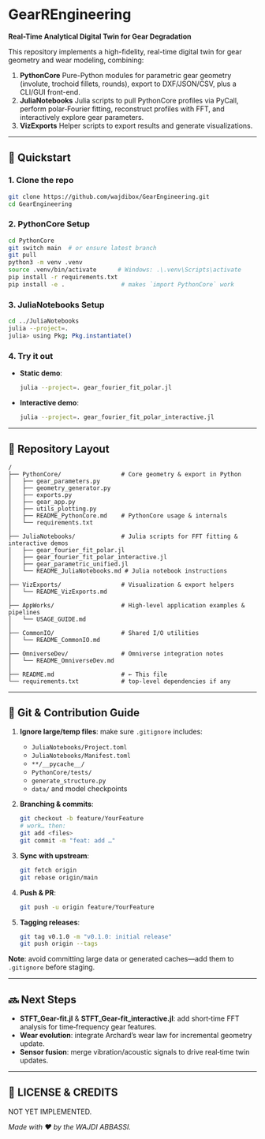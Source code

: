 # GearREngineering

**Real-Time Analytical Digital Twin for Gear Degradation**

This repository implements a high-fidelity, real-time digital twin for gear geometry and wear modeling, combining:

1. **PythonCore**
   Pure-Python modules for parametric gear geometry (involute, trochoid fillets, rounds), export to DXF/JSON/CSV, plus a CLI/GUI front-end.
2. **JuliaNotebooks**
   Julia scripts to pull PythonCore profiles via PyCall, perform polar‑Fourier fitting, reconstruct profiles with FFT, and interactively explore gear parameters.
3. **VizExports**
   Helper scripts to export results and generate visualizations.

---

## 🚀 Quickstart

### 1. Clone the repo

```bash
git clone https://github.com/wajdibox/GearEngineering.git
cd GearEngineering
```

### 2. PythonCore Setup

```bash
cd PythonCore
git switch main  # or ensure latest branch
git pull
python3 -m venv .venv
source .venv/bin/activate      # Windows: .\.venv\Scripts\activate
pip install -r requirements.txt
pip install -e .                # makes `import PythonCore` work
```

### 3. JuliaNotebooks Setup

```bash
cd ../JuliaNotebooks
julia --project=.
julia> using Pkg; Pkg.instantiate()
```

### 4. Try it out

* **Static demo**:

  ```bash
  julia --project=. gear_fourier_fit_polar.jl
  ```
* **Interactive demo**:

  ```bash
  julia --project=. gear_fourier_fit_polar_interactive.jl
  ```

---

## 📂 Repository Layout

```
/
├── PythonCore/                 # Core geometry & export in Python
│   ├── gear_parameters.py
│   ├── geometry_generator.py
│   ├── exports.py
│   ├── gear_app.py
│   ├── utils_plotting.py
│   ├── README_PythonCore.md    # PythonCore usage & internals
│   └── requirements.txt
│
├── JuliaNotebooks/             # Julia scripts for FFT fitting & interactive demos
│   ├── gear_fourier_fit_polar.jl
│   ├── gear_fourier_fit_polar_interactive.jl
│   ├── gear_parametric_unified.jl
│   └── README_JuliaNotebooks.md # Julia notebook instructions
│
├── VizExports/                 # Visualization & export helpers
│   └── README_VizExports.md
│
├── AppWorks/                   # High‑level application examples & pipelines
│   └── USAGE_GUIDE.md
│
├── CommonIO/                   # Shared I/O utilities
│   └── README_CommonIO.md
│
├── OmniverseDev/               # Omniverse integration notes
│   └── README_OmniverseDev.md
│
├── README.md                   # ← This file
└── requirements.txt            # top‑level dependencies if any
```

---

## 🔧 Git & Contribution Guide

1. **Ignore large/temp files**: make sure `.gitignore` includes:

   * `JuliaNotebooks/Project.toml`
   * `JuliaNotebooks/Manifest.toml`
   * `**/__pycache__/`
   * `PythonCore/tests/`
   * `generate_structure.py`
   * `data/` and model checkpoints
2. **Branching & commits**:

   ```bash
   git checkout -b feature/YourFeature
   # work… then:
   git add <files>
   git commit -m "feat: add …"
   ```
3. **Sync with upstream**:

   ```bash
   git fetch origin
   git rebase origin/main
   ```
4. **Push & PR**:

   ```bash
   git push -u origin feature/YourFeature
   ```
5. **Tagging releases**:

   ```bash
   git tag v0.1.0 -m "v0.1.0: initial release"
   git push origin --tags
   ```

**Note**: avoid committing large data or generated caches—add them to `.gitignore` before staging.

---

## 🔜 Next Steps

* **STFT\_Gear-fit.jl** & **STFT\_Gear-fit\_interactive.jl**: add short‑time FFT analysis for time‑frequency gear features.
* **Wear evolution**: integrate Archard’s wear law for incremental geometry update.
* **Sensor fusion**: merge vibration/acoustic signals to drive real‑time twin updates.

---

## 📄 LICENSE & CREDITS

NOT YET IMPLEMENTED.

*Made with ❤️ by the WAJDI ABBASSI.*
